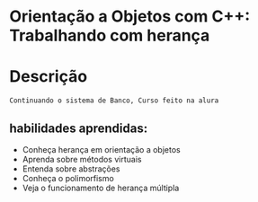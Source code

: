 # Orientação a Objetos com C++: Trabalhando com herança
# Descrição
    Continuando o sistema de Banco, Curso feito na alura 
## habilidades aprendidas:
* Conheça herança em orientação a objetos
* Aprenda sobre métodos virtuais
* Entenda sobre abstrações
* Conheça o polimorfismo
* Veja o funcionamento de herança múltipla